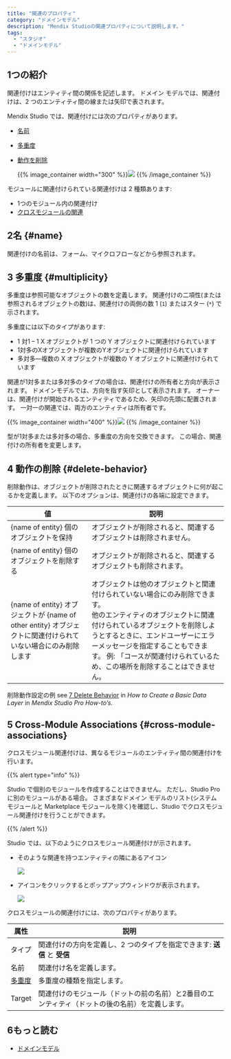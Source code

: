 ```yaml
---
title: "関連のプロパティ"
category: "ドメインモデル"
description: "Mendix Studioの関連プロパティについて説明します。"
tags:
  - "スタジオ"
  - "ドメインモデル"
---
```


## 1つの紹介

関連付けはエンティティ間の関係を記述します。 ドメイン モデルでは、関連付けは、2 つのエンティティ間の線または矢印で表されます。

Mendix Studio では、関連付けには次のプロパティがあります。

* [名前](#name)

* [多重度](#multiplicity)

*  [動作を削除](#delete-behavior)

   {{% image_container width="300" %}}![](attachments/domain-models-association-properties/association-properties.png)
   {{% /image_container %}}

モジュールに関連付けられている関連付けは 2 種類あります:

* 1つのモジュール内の関連付け
* [クロスモジュールの関連](#cross-module-associations)

## 2名 {#name}

関連付けの名前は、フォーム、マイクロフローなどから参照されます。

## 3 多重度 {#multiplicity}

多重度は参照可能なオブジェクトの数を定義します。 関連付けの二項性(または参照されるオブジェクトの数)は、関連付けの両側の数 1 (`1`) またはスター (`*`) で示されます。

多重度には以下のタイプがあります:

* 1 対1 – 1 X オブジェクトが 1 つの Y オブジェクトに関連付けられています
* 1対多のXオブジェクトが複数のYオブジェクトに関連付けられています
* 多対多―複数の X オブジェクトが複数の Y オブジェクトに関連付けられています

関連が1対多または多対多のタイプの場合は、関連付けの所有者と方向が表示されます。 ドメインモデルでは、方向を指す矢印として表示されます。 オーナーは、関連付けが開始されるエンティティであるため、矢印の先頭に配置されます。 一対一の関連では、両方のエンティティは所有者です。

{{% image_container width="400" %}}![](attachments/domain-models-association-properties/association-domainmodel.png)
{{% /image_container %}}

型が1対多または多対多の場合、多重度の方向を交換できます。 この場合、関連付けの所有者を変更します。

## 4 動作の削除 {#delete-behavior}

削除動作は、オブジェクトが削除されたときに関連するオブジェクトに何が起こるかを定義します。 以下のオプションは、関連付けの各端に設定できます。

| 値                                                                           | 説明                                                                                                                                                                  |
| --------------------------------------------------------------------------- | ------------------------------------------------------------------------------------------------------------------------------------------------------------------- |
| {name of entity} 個のオブジェクトを保持                                                | オブジェクトが削除されると、関連するオブジェクトは削除されません。                                                                                                                                   |
| {name of entity} 個のオブジェクトを削除する                                              | オブジェクトが削除されると、関連するオブジェクトも削除されます。                                                                                                                                    |
| {name of entity} オブジェクトが {name of other entity} オブジェクトに関連付けられていない場合にのみ削除します | オブジェクトは他のオブジェクトと関連付けられていない場合にのみ削除できます。 <br />他のエンティティのオブジェクトに関連付けられているオブジェクトを削除しようとするときに、エンドユーザーにエラーメッセージを指定することもできます。 例: 「コースが関連付けられているため、この場所を削除することはできません。 |

削除動作設定の例 see [7 Delete Behavior](/howto/data-models/create-a-basic-data-layer#delete-behavior) in *How to Create a Basic Data Layer* in *Mendix Studio Pro How-to’s*.


## 5 Cross-Module Associations {#cross-module-associations}

クロスモジュール関連付けは、異なるモジュールのエンティティ間の関連付けを行います。

{{% alert type="info" %}}

Studio で個別のモジュールを作成することはできません。 ただし、Studio Pro に別のモジュールがある場合。 さまざまなドメイン モデルのリスト(システム モジュールと Marketplace モジュールを除く)を確認し、Studio でクロスモジュール関連付けを行うことができます。

{{% /alert %}}

Studio では、以下のようにクロスモジュール関連付けが示されます。

*  そのような関連を持つエンティティの隣にあるアイコン

   ![](attachments/domain-models-association-properties/association-icon.png)

*  アイコンをクリックするとポップアップウィンドウが表示されます。

   ![](attachments/domain-models-association-properties/association-pop-up.png)

クロスモジュールの関連付けには、次のプロパティがあります。

| 属性                   | 説明                                               |
| -------------------- | ------------------------------------------------ |
| タイプ                  | 関連付けの方向を定義し、2 つのタイプを指定できます: **送信** と **受信**      |
| 名前                   | 関連付け名を定義します。                                     |
| [多重度](#multiplicity) | 多重度の種類を指定します。                                    |
| Target               | 関連付けのモジュール（ドットの前の名前）と2番目のエンティティ（ドットの後の名前）を定義します。 |

## 6もっと読む

* [ドメインモデル](domain-models)
